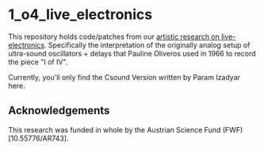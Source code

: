 # 1_o4_live_electronics

This repository holds code/patches from our [artistic research on live-electronics](https://iwk.mdw.ac.at/hofmann/peek-etudes/). Specifically the interpretation of the originally analog setup of ultra-sound oscillators + delays that Pauline Oliveros used in 1966 to record the piece "I of IV".

Currently, you'll only find the Csound Version written by Param Izadyar here.

## Acknowledgements
This research was funded in whole by the Austrian Science Fund (FWF) [10.55776/AR743].
